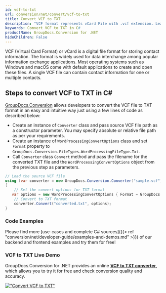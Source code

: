 ```yaml
---
id: vcf-to-txt
url: conversion/net/convert/vcf-to-txt
title: Convert VCF to TXT
description: "VCF format represents vCard File with .vcf extension. Learn how to convert VCF to TXT file programmatically in C# language using GroupDocs.Conversion for .NET library."
keywords: Convert VCF to TXT in C#
productName: GroupDocs.Conversion for .NET
hideChildren: False
---
```


VCF (Virtual Card Format) or vCard is a digital file format for storing contact information. The format is widely used for data interchange among popular information exchange applications. Most operating systems such as Windows and macOS come with default applications to create and open these files. A single VCF file can contain contact information for one or multiple contacts.

## Steps to convert VCF to TXT in C#

[GroupDocs.Conversion](https://products.groupdocs.com/conversion/net) allows developers to convert the VCF file to TXT format in an easy and intuitive way just using a few lines of code as described below:

* Create an instance of `Converter` class and pass source VCF file path as a constructor parameter. You may specify absolute or relative file path as per your requirements. 
* Create an instance of `WordProcessingConvertOptions` class and set `Format` property to `GroupDocs.Conversion.FileTypes.WordProcessingFileType.Txt`.
* Call `Converter` class `Convert` method and pass the filename for the converted TXT file and the `WordProcessingConvertOptions` object from the previous step as parameters.

```csharp
// Load the source VCF file
using (var converter = new GroupDocs.Conversion.Converter("sample.vcf"))
{
    // Set the convert options for TXT format
   var options = new WordProcessingConvertOptions { Format = GroupDocs.Conversion.FileTypes.WordProcessingFileType.Txt };
    // Convert to TXT format
    converter.Convert("converted.txt", options);
}
```

### Code Examples

Please find more [use-cases and complete C# sources]({{< ref "conversion/net/developer-guide/examples-and-demos.md" >}}) of our backend and frontend examples and try them for free!

### VCF to TXT Live Demo

GroupDocs.Conversion for .NET provides an online [**VCF to TXT converter**](https://products.groupdocs.app/conversion/vcf-to-txt), which allows you to try it for free and check conversion quality and accuracy.

[!["Convert VCF to TXT"](conversion/net/images/convert-to-txt/convert-vcf-to-txt.png)](https://products.groupdocs.app/conversion/vcf-to-txt)
